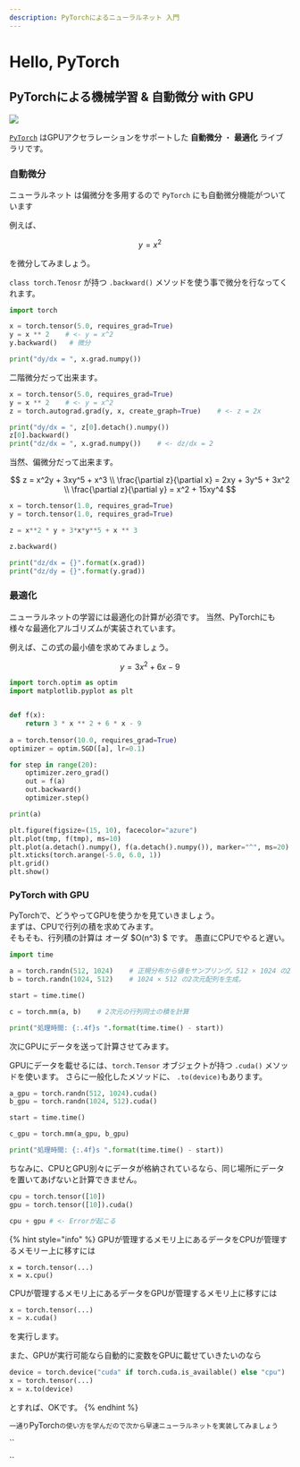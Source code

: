 ```yaml
---
description: PyTorchによるニューラルネット 入門
---
```


# Hello, PyTorch

## PyTorchによる機械学習 & 自動微分 with GPU

![](https://dev.infohub.cc/wp-content/uploads/2019/04/PyTorch.jpg)

[`PyTorch`](https://pytorch.org) はGPUアクセラレーションをサポートした **自動微分** ・ **最適化** ライブラリです。

### 自動微分

ニューラルネット は偏微分を多用するので `PyTorch` にも自動微分機能がついています

例えば、

$$
y = x^2
$$

を微分してみましょう。

`class torch.Tenosr` が持つ `.backward()` メソッドを使う事で微分を行なってくれます。

```python
import torch

x = torch.tensor(5.0, requires_grad=True)
y = x ** 2    # <- y = x^2
y.backward()   # 微分

print("dy/dx = ", x.grad.numpy())
```

二階微分だって出来ます。

```python
x = torch.tensor(5.0, requires_grad=True)
y = x ** 2    # <- y = x^2
z = torch.autograd.grad(y, x, create_graph=True)    # <- z = 2x

print("dy/dx = ", z[0].detach().numpy())
z[0].backward()
print("dz/dx = ", x.grad.numpy())    # <- dz/dx = 2
```

当然、偏微分だって出来ます。 

$$
z = x^2y + 3xy^5 + x^3 \\ \frac{\partial z}{\partial x} = 2xy + 3y^5 + 3x^2 \\ \frac{\partial z}{\partial y} = x^2 + 15xy^4
$$

```python
x = torch.tensor(1.0, requires_grad=True)
y = torch.tensor(1.0, requires_grad=True)

z = x**2 * y + 3*x*y**5 + x ** 3

z.backward()

print("dz/dx = {}".format(x.grad))
print("dz/dy = {}".format(y.grad))

```

### 最適化

ニューラルネットの学習には最適化の計算が必須です。 当然、PyTorchにも様々な最適化アルゴリズムが実装されています。

例えば、この式の最小値を求めてみましょう。

$$
y = 3x^2 + 6x - 9
$$

```python
import torch.optim as optim
import matplotlib.pyplot as plt


def f(x):
    return 3 * x ** 2 + 6 * x - 9
    
a = torch.tensor(10.0, requires_grad=True)
optimizer = optim.SGD([a], lr=0.1)

for step in range(20):
    optimizer.zero_grad()
    out = f(a)
    out.backward()
    optimizer.step()

print(a)

plt.figure(figsize=(15, 10), facecolor="azure")
plt.plot(tmp, f(tmp), ms=10)
plt.plot(a.detach().numpy(), f(a.detach().numpy()), marker="^", ms=20)
plt.xticks(torch.arange(-5.0, 6.0, 1))
plt.grid()
plt.show()
```

### PyTorch with GPU

PyTorchで、どうやってGPUを使うかを見ていきましょう。  
まずは、CPUで行列の積を求めてみます。  
そもそも、行列積の計算は オーダ $O\(n^3\) $ です。 愚直にCPUでやると遅い。

```python
import time

a = torch.randn(512, 1024)    # 正規分布から値をサンプリング。512 × 1024 の2次元配列を生成。
b = torch.randn(1024, 512)    # 1024 × 512 の2次元配列を生成。

start = time.time()

c = torch.mm(a, b)    # 2次元の行列同士の積を計算

print("処理時間: {:.4f}s ".format(time.time() - start))
```

次にGPUにデータを送って計算させてみます。

GPUにデータを載せるには、`torch.Tensor` オブジェクトが持つ `.cuda()` メソッドを使います。 さらに一般化したメソッドに、 `.to(device)`もあります。

```python
a_gpu = torch.randn(512, 1024).cuda()
b_gpu = torch.randn(1024, 512).cuda()

start = time.time()

c_gpu = torch.mm(a_gpu, b_gpu)

print("処理時間: {:.4f}s ".format(time.time() - start))

```

ちなみに、CPUとGPU別々にデータが格納されているなら、同じ場所にデータを置いてあげないと計算できません。

```python
cpu = torch.tensor([10])
gpu = torch.tensor([10]).cuda()

cpu + gpu # <- Errorが起こる

```

{% hint style="info" %}
GPUが管理するメモリ上にあるデータをCPUが管理するメモリー上に移すには

```text
x = torch.tensor(...)
x = x.cpu()
```

CPUが管理するメモリ上にあるデータをGPUが管理するメモリ上に移すには

```python
x = torch.tensor(...)
x = x.cuda()
```

を実行します。

また、GPUが実行可能なら自動的に変数をGPUに載せていきたいのなら

```python
device = torch.device("cuda" if torch.cuda.is_available() else "cpu")
x = torch.tensor(...)
x = x.to(device)
```

とすれば、OKです。
{% endhint %}



`一通り`PyTorch`の使い方を学んだので次から早速ニューラルネットを実装してみましょう`

\`\`

\`\`






